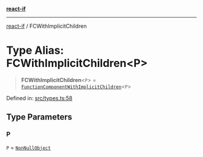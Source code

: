 [**react-if**](../README.md)

***

[react-if](../globals.md) / FCWithImplicitChildren

# Type Alias: FCWithImplicitChildren\<P\>

> **FCWithImplicitChildren**\<`P`\> = [`FunctionComponentWithImplicitChildren`](FunctionComponentWithImplicitChildren.md)\<`P`\>

Defined in: [src/types.ts:58](https://github.com/romac/react-if/blob/a9e20a62047714170b87fd7c41326dfc5c79f302/src/types.ts#L58)

## Type Parameters

### P

`P` = [`NonNullObject`](NonNullObject.md)
